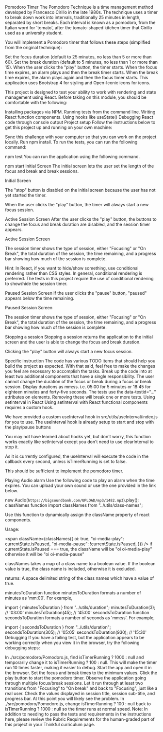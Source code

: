 Pomodoro Timer
The Pomodoro Technique is a time management method developed by Francesco Cirillo in the late 1980s.
The technique uses a timer to break down work into intervals, traditionally 25 minutes in length, separated by short breaks. Each interval is known as a pomodoro, from the Italian word for 'tomato', after the tomato-shaped kitchen timer that Cirillo used as a university student.

You will implement a Pomodoro timer that follows these steps (simplified from the original technique):

Set the focus duration (default to 25 minutes, no less than 5 or more than 60).
Set the break duration (default to 5 minutes, no less than 1 or more than 15).
When the user clicks the "play" button, the timer starts.
When the focus time expires, an alarm plays and then the break timer starts.
When the break time expires, the alarm plays again and then the focus timer starts.
This application uses Bootstrap 4 for styling and Open-Iconic icons for icons.

This project is designed to test your ability to work with rendering and state management using React. Before taking on this module, you should be comfortable with the following:

Installing packages via NPM.
Running tests from the command line.
Writing React function components.
Using hooks like useState()
Debugging React code through console output
Project setup
Follow the instructions below to get this project up and running on your own machine:

Sync this challenge with your computer so that you can work on the project locally.
Run npm install.
To run the tests, you can run the following command:

npm test
You can run the application using the following command.

npm start
Initial Screen
The initial screen lets the user set the length of the focus and break and break sessions.

Initial Screen

The "stop" button is disabled on the initial screen because the user has not yet started the timer.

When the user clicks the "play" button, the timer will always start a new focus session.

Active Session Screen
After the user clicks the "play" button, the buttons to change the focus and break duration are disabled, and the session timer appears.

Active Session Screen

The session timer shows the type of session, either "Focusing" or "On Break", the total duration of the session, the time remaining, and a progress bar showing how much of the session is complete.

Hint: In React, if you want to hide/show something, use conditional rendering rather than CSS styles. In general, conditional rendering is preferred. The tests in this project require the use of conditional rendering to show/hide the session timer.

Paused Session Screen
If the user clicks the "pause" button, "paused" appears below the time remaining.

Paused Session Screen

The session timer shows the type of session, either "Focusing" or "On Break", the total duration of the session, the time remaining, and a progress bar showing how much of the session is complete.

Stopping a session
Stopping a session returns the application to the initial screen and the user is able to change the focus and break duration.

Clicking the "play" button will always start a new focus session.

Specific instruction
The code has various TODO items that should help you build the project as expected. With that said, feel free to make the changes you feel are necessary to accomplish the tasks.
Break up the code into at least two additional components that have a single responsibility.
The user cannot change the duration of the focus or break during a focus or break session.
Display durations as mm:ss. i.e. 05:00 for 5 minutes or 18:45 for eighteen minutes and forty-five seconds.
The tests use the data-testid="..." attributes on elements. Removing these will break one or more tests.
Using setInterval in React
Using setInterval with React functional components requires a custom hook.

We have provided a custom useInterval hook in src/utils/useInterval/index.js for you to use. The useInterval hook is already setup to start and stop with the play/pause buttons

You may not have learned about hooks yet, but don't worry, this function works exactly like setInterval except you don't need to use clearInterval to stop it.

As it is currently configured, the useInterval will execute the code in the callback every second, unless isTimerRunning is set to false.

This should be sufficient to implement the pomodoro timer.

Playing Audio alarm
Use the following code to play an alarm when the time expires. You can upload your own sound or use the one provided in the link below.

new Audio(`https://bigsoundbank.com/UPLOAD/mp3/1482.mp3`).play();
classNames function
import classNames from "../utils/class-names";

Use this function to dynamically assign the className property of react components.

Usage:

<span
  className={classNames({
    oi: true,
    "oi-media-play": currentState.isPaused,
    "oi-media-pause": !currentState.isPaused,
  })}
/>
if currentState.isPaused === true, the className will be "oi oi-media-play" otherwise it will be "oi oi-media-pause"

classNames takes a map of a class name to a boolean value. If the boolean value is true, the class name is included, otherwise it is excluded.

returns: A space delimited string of the class names which have a value of true.

minutesToDuration function
minutesToDuration formats a number of minutes as 'mm:00'. For example,

import { minutesToDuration } from "../utils/duration";
minutesToDuration(3); // '03:00'
minutesToDuration(45); // '45:00'
secondsToDuration function
secondsToDuration formats a number of seconds as 'mm:ss'. For example,

import { secondsToDuration } from "../utils/duration";
secondsToDuration(305); // '05:05'
secondsToDuration(930); // '15:30'
Debugging
If you have a failing test, but the application appears to be working correctly when you view it in the browser, try the following debugging steps:

In ./src/pomodoro/Pomodoro.js, find isTimerRunning ? 1000 : null and temporarily change it to isTimerRunning ? 100 : null.
This will make the timer run 10 times faster, making it easier to debug.
Start the app and open it in the browser.
Set the focus and break times to the minimum values.
Click the play button to start the pomodoro timer.
Observe the application going through multiple focus/break sessions. Let it run through at least two transitions from "Focusing" to "On break" and back to "Focusing", just like a real user.
Check the values displayed in session title, session sub-title, and progress bar.
At this point you will likely see the problem.
In ./src/pomodoro/Pomodoro.js, change isTimerRunning ? 100 : null back to isTimerRunning ? 1000 : null so the timer runs at normal speed.
Note: In addition to needing to pass the tests and requirements in the instructions here, please review the Rubric Requirements for the human-graded part of this project in your Thinkful curriculum page.
